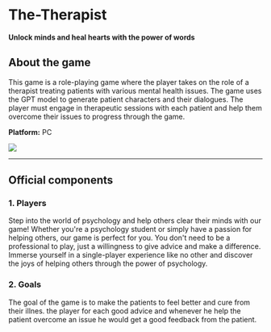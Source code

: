 # The-Therapist
**Unlock minds and heal hearts with the power of words**

## About the game
This game is a role-playing game where the player takes on the role of a therapist treating patients with various mental health issues. The game uses the GPT model to generate patient characters and their dialogues. The player must engage in therapeutic sessions with each patient and help them overcome their issues to progress through the game.

**Platform:** PC

![  ](https://wp.technologyreview.com/wp-content/uploads/2021/11/Unknown-2.jpeg)

---

## Official components
### 1. Players
Step into the world of psychology and help others clear their minds with our game! Whether you're a psychology student or simply have a passion for helping others, our game is perfect for you. You don't need to be a professional to play, just a willingness to give advice and make a difference. Immerse yourself in a single-player experience like no other and discover the joys of helping others through the power of psychology.

### 2. Goals
The goal of the game is to make the patients to feel better and cure from their illnes. the player for each good advice and whenever he help the patient overcome an issue he would get a good feedback from the patient. 
